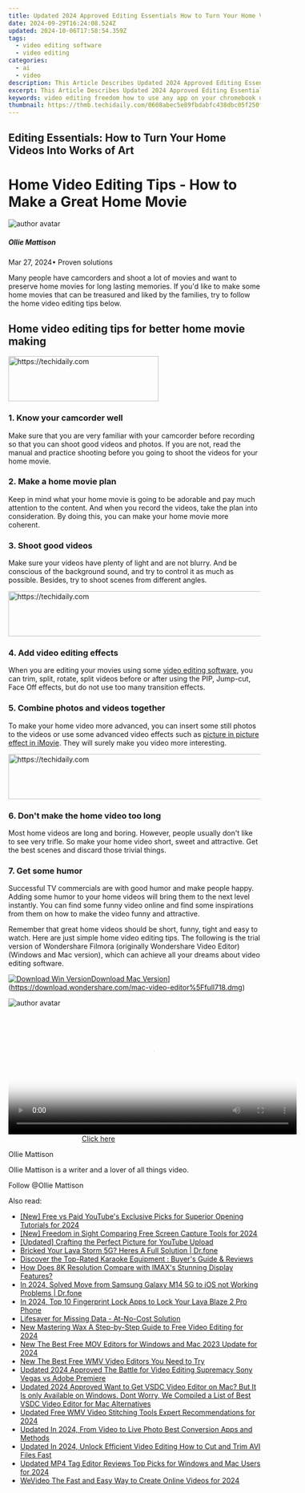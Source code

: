 ```yaml
---
title: Updated 2024 Approved Editing Essentials How to Turn Your Home Videos Into Works of Art
date: 2024-09-29T16:24:08.524Z
updated: 2024-10-06T17:58:54.359Z
tags: 
  - video editing software
  - video editing
categories: 
  - ai
  - video
description: This Article Describes Updated 2024 Approved Editing Essentials How to Turn Your Home Videos Into Works of Art
excerpt: This Article Describes Updated 2024 Approved Editing Essentials How to Turn Your Home Videos Into Works of Art
keywords: video editing freedom how to use any app on your chromebook updated 2023,5 essential apps to turn your photos into captivating videos,editing essentials how to turn your home videos into works of art,video editing essentials top apps to blur parts of your video,video editing essentials how to split clips in windows live movie maker updated,video editing essentials how to split clips in windows live movie maker 2023 update,5 essential apps to turn your photos into engaging videos
thumbnail: https://thmb.techidaily.com/0608abec5e89fbdabfc438dbc05f250f26c6343ebf5ad117060d9466fac18ee3.jpg
---
```


## Editing Essentials: How to Turn Your Home Videos Into Works of Art

# Home Video Editing Tips - How to Make a Great Home Movie

![author avatar](https://images.wondershare.com/filmora/article-images/ollie-mattison.jpg)

##### Ollie Mattison

 Mar 27, 2024• Proven solutions

 Many people have camcorders and shoot a lot of movies and want to preserve home movies for long lasting memories. If you'd like to make some home movies that can be treasured and liked by the families, try to follow the home video editing tips below.

## Home video editing tips for better home movie making

<!-- affiliate ads begin -->
<a href="https://aligracehair.sjv.io/c/5597632/2047361/19272" target="_top" id="2047361">
  <img src="//a.impactradius-go.com/display-ad/19272-2047361" border="0" alt="https://techidaily.com" width="300" height="90"/>
</a>
<img height="0" width="0" src="https://aligracehair.sjv.io/i/5597632/2047361/19272" style="position:absolute;visibility:hidden;" border="0" />
<!-- affiliate ads end -->

### 1\. Know your camcorder well

 Make sure that you are very familiar with your camcorder before recording so that you can shoot good videos and photos. If you are not, read the manual and practice shooting before you going to shoot the videos for your home movie.

### 2\. Make a home movie plan

 Keep in mind what your home movie is going to be adorable and pay much attention to the content. And when you record the videos, take the plan into consideration. By doing this, you can make your home movie more coherent.

### 3\. Shoot good videos

 Make sure your videos have plenty of light and are not blurry. And be conscious of the background sound, and try to control it as much as possible. Besides, try to shoot scenes from different angles.

<!-- affiliate ads begin -->
<a href="https://imp.i357552.net/c/5597632/1013424/11832" target="_top" id="1013424">
  <img src="//a.impactradius-go.com/display-ad/11832-1013424" border="0" alt="https://techidaily.com" width="728" height="90"/>
</a>
<img height="0" width="0" src="https://imp.i357552.net/i/5597632/1013424/11832" style="position:absolute;visibility:hidden;" border="0" />
<!-- affiliate ads end -->

### 4\. Add video editing effects

 When you are editing your movies using some [video editing software](https://tools.techidaily.com/wondershare/filmora/download/), you can trim, split, rotate, split videos before or after using the PIP, Jump-cut, Face Off effects, but do not use too many transition effects.

### 5\. Combine photos and videos together

 To make your home video more advanced, you can insert some still photos to the videos or use some advanced video effects such as [picture in picture effect in iMovie](/imovie/imovie-picture-in-picture.html). They will surely make you video more interesting.

<!-- affiliate ads begin -->
<a href="https://bluettieu.pxf.io/c/5597632/2141676/17091" target="_top" id="2141676">
  <img src="//a.impactradius-go.com/display-ad/17091-2141676" border="0" alt="https://techidaily.com" width="728" height="90"/>
</a>
<img height="0" width="0" src="https://bluettieu.pxf.io/i/5597632/2141676/17091" style="position:absolute;visibility:hidden;" border="0" />
<!-- affiliate ads end -->

### 6\. Don't make the home video too long

 Most home videos are long and boring. However, people usually don't like to see very trifle. So make your home video short, sweet and attractive. Get the best scenes and discard those trivial things.

### 7\. Get some humor

 Successful TV commercials are with good humor and make people happy. Adding some humor to your home videos will bring them to the next level instantly. You can find some funny video online and find some inspirations from them on how to make the video funny and attractive.

 Remember that great home videos should be short, funny, tight and easy to watch. Here are just simple home video editing tips. The following is the trial version of Wondershare Filmora (originally Wondershare Video Editor) (Windows and Mac version), which can achieve all your dreams about video editing software.

[![Download Win Version](https://images.wondershare.com/style/images/download-btn-win.png)](https://tools.techidaily.com/wondershare/filmora/download/)[Download Mac Version](https://images.wondershare.com/style/images/download-btn-mac.png)](https://download.wondershare.com/mac-video-editor%5Ffull718.dmg)

![author avatar](https://images.wondershare.com/filmora/article-images/ollie-mattison.jpg)

<!-- affiliate ads begin -->
<span id="1983471">
					<video width="576" height="240" style="cursor:pointer"
           poster="//a.impactradius-go.com/display-clicktoplayimage/1983471.png"
           onclick="if(!this.playClicked){this.play();this.setAttribute('controls',true);this.playClicked=true;}">
	   <source src="//a.impactradius-go.com/display-ad/22993-1983471">
	   <img src="//a.impactradius-go.com/display-clicktoplayimage/1983471.png" style="border: none; height: 100%; width: 100%; object-fit: contain">
	</video>
	<div style="width:360px;text-align:center"><a href="javascript:window.open(decodeURIComponent('https%3A%2F%2Fhomestyler.sjv.io%2Fc%2F5597632%2F1983471%2F22993'), '_blank');void(0);">Click here</a></div>
</span>
<img height="0" width="0" src="https://imp.pxf.io/i/5597632/1983471/22993" style="position:absolute;visibility:hidden;" border="0" />
<!-- affiliate ads end -->

Ollie Mattison

Ollie Mattison is a writer and a lover of all things video.

Follow @Ollie Mattison

<ins class="adsbygoogle"
      style="display:block"
      data-ad-client="ca-pub-7571918770474297"
      data-ad-slot="8358498916"
      data-ad-format="auto"
      data-full-width-responsive="true"></ins>

<span class="atpl-alsoreadstyle">Also read:</span>
<div><ul>
<li><a href="https://eaxpv-info.techidaily.com/new-free-vs-paid-youtubes-exclusive-picks-for-superior-opening-tutorials-for-2024/"><u>[New] Free vs Paid YouTube's Exclusive Picks for Superior Opening Tutorials for 2024</u></a></li>
<li><a href="https://on-screen-recording.techidaily.com/new-freedom-in-sight-comparing-free-screen-capture-tools-for-2024/"><u>[New] Freedom in Sight Comparing Free Screen Capture Tools for 2024</u></a></li>
<li><a href="https://fox-hovers.techidaily.com/updated-crafting-the-perfect-picture-for-youtube-upload/"><u>[Updated] Crafting the Perfect Picture for YouTube Upload</u></a></li>
<li><a href="https://howto.techidaily.com/bricked-your-lava-storm-5g-heres-a-full-solution-drfone-by-drfone-fix-android-problems-fix-android-problems/"><u>Bricked Your Lava Storm 5G? Heres A Full Solution | Dr.fone</u></a></li>
<li><a href="https://buynow-help.techidaily.com/discover-the-top-rated-karaoke-equipment-buyers-guide-and-reviews/"><u>Discover the Top-Rated Karaoke Equipment : Buyer's Guide & Reviews</u></a></li>
<li><a href="https://blog-min.techidaily.com/how-does-8k-resolution-compare-with-imaxs-stunning-display-features/"><u>How Does 8K Resolution Compare with IMAX's Stunning Display Features?</u></a></li>
<li><a href="https://android-transfer.techidaily.com/in-2024-solved-move-from-samsung-galaxy-m14-5g-to-ios-not-working-problems-drfone-by-drfone-transfer-from-android-transfer-from-android/"><u>In 2024, Solved Move from Samsung Galaxy M14 5G to iOS not Working Problems | Dr.fone</u></a></li>
<li><a href="https://android-unlock.techidaily.com/in-2024-top-10-fingerprint-lock-apps-to-lock-your-lava-blaze-2-pro-phone-by-drfone-android/"><u>In 2024, Top 10 Fingerprint Lock Apps to Lock Your Lava Blaze 2 Pro Phone</u></a></li>
<li><a href="https://data-recovery.techidaily.com/lifesaver-for-missing-data-at-no-cost-solution/"><u>Lifesaver for Missing Data - At-No-Cost Solution</u></a></li>
<li><a href="https://ai-video-tools.techidaily.com/new-mastering-wax-a-step-by-step-guide-to-free-video-editing-for-2024/"><u>New Mastering Wax A Step-by-Step Guide to Free Video Editing for 2024</u></a></li>
<li><a href="https://video-content-creator.techidaily.com/new-the-best-free-mov-editors-for-windows-and-mac-2023-update-for-2024/"><u>New The Best Free MOV Editors for Windows and Mac 2023 Update for 2024</u></a></li>
<li><a href="https://video-content-creator.techidaily.com/new-the-best-free-wmv-video-editors-you-need-to-try/"><u>New The Best Free WMV Video Editors You Need to Try</u></a></li>
<li><a href="https://video-content-creator.techidaily.com/updated-2024-approved-the-battle-for-video-editing-supremacy-sony-vegas-vs-adobe-premiere/"><u>Updated 2024 Approved The Battle for Video Editing Supremacy Sony Vegas vs Adobe Premiere</u></a></li>
<li><a href="https://video-content-creator.techidaily.com/updated-2024-approved-want-to-get-vsdc-video-editor-on-mac-but-it-is-only-available-on-windows-dont-worry-we-compiled-a-list-of-best-vsdc-video-editor-for-m/"><u>Updated 2024 Approved Want to Get VSDC Video Editor on Mac? But It Is only Available on Windows. Dont Worry, We Compiled a List of Best VSDC Video Editor for Mac Alternatives</u></a></li>
<li><a href="https://video-content-creator.techidaily.com/updated-free-wmv-video-stitching-tools-expert-recommendations-for-2024/"><u>Updated Free WMV Video Stitching Tools Expert Recommendations for 2024</u></a></li>
<li><a href="https://video-content-creator.techidaily.com/updated-in-2024-from-video-to-live-photo-best-conversion-apps-and-methods/"><u>Updated In 2024, From Video to Live Photo Best Conversion Apps and Methods</u></a></li>
<li><a href="https://video-content-creator.techidaily.com/updated-in-2024-unlock-efficient-video-editing-how-to-cut-and-trim-avi-files-fast/"><u>Updated In 2024, Unlock Efficient Video Editing How to Cut and Trim AVI Files Fast</u></a></li>
<li><a href="https://video-content-creator.techidaily.com/updated-mp4-tag-editor-reviews-top-picks-for-windows-and-mac-users-for-2024/"><u>Updated MP4 Tag Editor Reviews Top Picks for Windows and Mac Users for 2024</u></a></li>
<li><a href="https://video-content-creator.techidaily.com/wevideo-the-fast-and-easy-way-to-create-online-videos-for-2024/"><u>WeVideo The Fast and Easy Way to Create Online Videos for 2024</u></a></li>
</ul></div>


